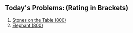 ## Today's Problems: (Rating in Brackets)
1. [Stones on the Table (800)](https://codeforces.com/problemset/problem/266/A)
2. [Elephant (800)](https://codeforces.com/problemset/problem/617/A)